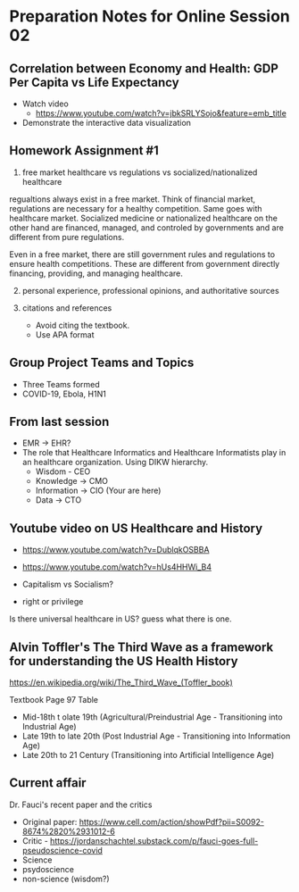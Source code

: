# Preparation Notes for Online Session 02
## Correlation between Economy and Health: GDP Per Capita vs Life Expectancy
- Watch video
    - https://www.youtube.com/watch?v=jbkSRLYSojo&feature=emb_title
- Demonstrate the interactive data visualization
## Homework Assignment #1

1. free market healthcare vs regulations vs socialized/nationalized healthcare

regualtions always exist in a free market. Think of financial market, regulations are necessary for a healthy competition. 
Same goes with healthcare market. Socialized medicine or nationalized healthcare on the other hand are financed, managed, 
and controled by governments and are different from pure regulations. 

Even in a free market, there are still government rules and regulations to ensure health competitions.
These are different from government directly financing, providing, and managing healthcare.

2. personal experience, professional opinions, and authoritative sources

3. citations and references
    - Avoid citing the textbook. 
    - Use APA format
## Group Project Teams and Topics
- Three Teams formed
- COVID-19, Ebola, H1N1

## From last session
- EMR -> EHR?
- The role that Healthcare Informatics and Healthcare Informatists play in an healthcare organization. Using DIKW hierarchy. 
  - Wisdom - CEO
  - Knowledge  -> CMO
  - Information  -> CIO  (Your are here)
  - Data -> CTO

## Youtube video on US Healthcare and History

- https://www.youtube.com/watch?v=DublqkOSBBA
- https://www.youtube.com/watch?v=hUs4HHWi_B4

- Capitalism vs Socialism?
- right or privilege

Is there universal healthcare in US? guess what there is one.

## Alvin Toffler's The Third Wave as a framework for understanding the US Health History 
https://en.wikipedia.org/wiki/The_Third_Wave_(Toffler_book)

Textbook Page 97 Table
- Mid-18th t olate 19th (Agricultural/Preindustrial Age - Transitioning into Industrial Age)
- Late 19th to late 20th (Post Industrial Age - Transitioning into Information Age)
- Late 20th to 21 Century (Transitioning into Artificial Intelligence Age)

## Current affair
Dr. Fauci's recent paper and the critics
- Original paper: https://www.cell.com/action/showPdf?pii=S0092-8674%2820%2931012-6
- Critic - https://jordanschachtel.substack.com/p/fauci-goes-full-pseudoscience-covid
- Science
- psydoscience
- non-science (wisdom?)
